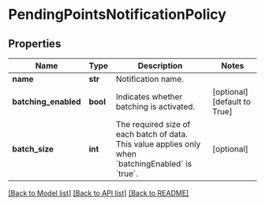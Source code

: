 # PendingPointsNotificationPolicy

## Properties
Name | Type | Description | Notes
------------ | ------------- | ------------- | -------------
**name** | **str** | Notification name. | 
**batching_enabled** | **bool** | Indicates whether batching is activated. | [optional] [default to True]
**batch_size** | **int** | The required size of each batch of data. This value applies only when &#x60;batchingEnabled&#x60; is &#x60;true&#x60;. | [optional] 

[[Back to Model list]](../README.md#documentation-for-models) [[Back to API list]](../README.md#documentation-for-api-endpoints) [[Back to README]](../README.md)


